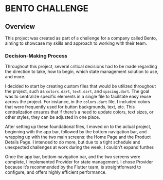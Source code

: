 # BENTO CHALLENGE

## Overview

This project was created as part of a challenge for a company called Bento, aiming to showcase my skills and approach to working with their team.

### Decision-Making Process

Throughout this project, several critical decisions had to be made regarding the direction to take, how to begin, which state management solution to use, and more.

I decided to start by creating custom files that would be utilized throughout the project, such as `colors.dart`, `text.dart`, and `spacing.dart`. The goal was to centralize specific elements in a single file to facilitate easy reuse across the project. For instance, in the `colors.dart` file, I included colors that were frequently used for button backgrounds, text, etc. This centralization ensures that if there’s a need to update colors, text sizes, or other styles, they can be adjusted in one place.

After setting up these foundational files, I moved on to the actual project, beginning with the app bar, followed by the bottom navigation bar, and wrapping up with the two main screens: the Home Page and the Product Details Page. I intended to do more, but due to a tight schedule and unexpected challenges at work during the week, I couldn’t expand further.

Once the app bar, bottom navigation bar, and the two screens were complete, I implemented Provider for state management. I chose Provider because it’s recommended by the Flutter team, is straightforward to configure, and offers highly efficient performance.
